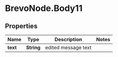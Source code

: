 # BrevoNode.Body11

## Properties
Name | Type | Description | Notes
------------ | ------------- | ------------- | -------------
**text** | **String** | edited message text | 


